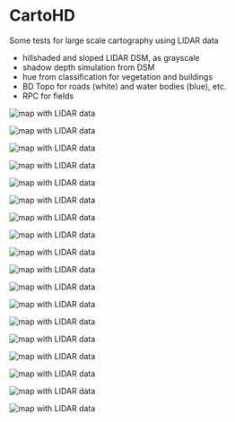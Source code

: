 # CartoHD

Some tests for large scale cartography using LIDAR data

- hillshaded and sloped LIDAR DSM, as grayscale
- shadow depth simulation from DSM
- hue from classification for vegetation and buildings
- BD Topo for roads (white) and water bodies (blue), etc.
- RPC for fields

![map with LIDAR data](/img/arcon/anim.gif)

![map with LIDAR data](/img/misc/kirchberg_.png)

![map with LIDAR data](/img/misc/ch_mars.png)

![map with LIDAR data](/img/misc/notre_dame.jpg)

![map with LIDAR data](/img/misc/ensg.png)

![map with LIDAR data](/img/misc/olive.jpg)

![map with LIDAR data](/img/misc/kirchberg1.jpg)

![map with LIDAR data](/img/misc/kirchberg2.jpg)

![map with LIDAR data](/img/misc/contas.png)

![map with LIDAR data](/img/misc/marseille.jpg)

![map with LIDAR data](/img/misc/marseille1.jpg)

![map with LIDAR data](/img/misc/marseille2.jpg)

![map with LIDAR data](/img/misc/athenee.png)

![map with LIDAR data](/img/misc/carcassonne.jpg)

![map with LIDAR data](/img/arcon/1000.png)

![map with LIDAR data](/img/arcon/2000.png)

![map with LIDAR data](/img/arcon/4000.png)

![map with LIDAR data](/img/misc/arcon_black_white.jpg)
